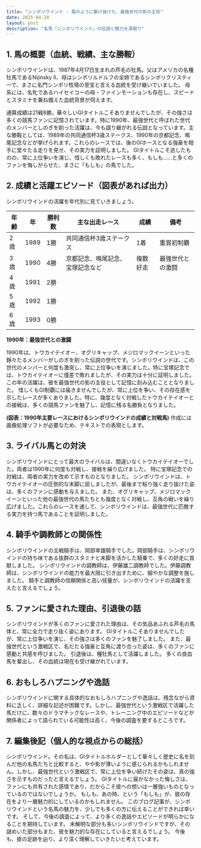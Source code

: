 ```yaml
---
title: "シンボリウインド - 風のように駆け抜けた、最強世代の影の主役"
date: 2025-04-28
layout: post
description: "名馬『シンボリウインド』の伝説と魅力を深堀り"
---
```


## 1. 馬の概要（血統、戦績、主な勝鞍）

シンボリウインドは、1987年4月17日生まれの芦毛の牡馬。父はアメリカの名種牡馬であるNijinsky II、母はシンボリルドルフの全姉であるシンボリクリスティーで、まさに名門シンボリ牧場の至宝と言える血統を受け継いでいました。  母系には、名牝であるハイセイコーの母・ファインモーションも存在し、スピードとスタミナを兼ね備えた血統背景が伺えます。

通算成績は21戦8勝。華々しいGIタイトルこそありませんでしたが、その強さは多くの競馬ファンに記憶されています。特に1990年、最強世代と呼ばれた世代のメンバーとしのぎを削った活躍は、今も語り継がれる伝説となっています。主な勝鞍としては、1989年の共同通信杯3歳ステークス、1990年の京都記念、鳴尾記念などが挙げられます。これらのレースでは、後のGIホースとなる強豪を相手に堂々たる走りを見せ、その実力を証明しました。  GIタイトルこそ逃したものの、常に上位争いを演じ、惜しくも敗れたレースも多く、もしも……と多くのファンを悔しがらせた、まさに「もしも」の馬でした。


## 2. 成績と活躍エピソード（図表があれば出力）

シンボリウインドの活躍を年代別に見ていきましょう。

| 年齢 | 年 | 勝利数 | 主な出走レース | 成績 | 備考 |
|---|---|---|---|---|---|
| 2歳 | 1989 | 1勝 | 共同通信杯3歳ステークス | 1着 | 重賞初制覇 |
| 3歳 | 1990 | 4勝 | 京都記念、鳴尾記念、宝塚記念など | 複数好走 |  最強世代との激闘 |
| 4歳 | 1991 | 2勝 |  |  |  |
| 5歳 | 1992 | 1勝 |  |  |  |
| 6歳 | 1993 | 0勝 |  |  |  |

**1990年：最強世代との激闘**

1990年は、トウカイテイオー、オグリキャップ、メジロマックイーンといった錚々たるメンバーがしのぎを削った伝説の世代です。シンボリウインドは、この世代のメンバーと何度も激突し、常に上位争いを演じました。特に宝塚記念では、トウカイテイオーに僅差で敗れましたが、その実力は十分に証明しました。この年の活躍は、彼を最強世代の影の主役として記憶に刻み込むこととなりました。  惜しくもGI制覇には届きませんでしたが、常に上位を争い、その存在感を示したレースが多くありました。特に、幾度となく対戦したトウカイテイオーとの接戦は、多くの競馬ファンを魅了し、記憶に残る名勝負となりました。

**(図表：1990年主要レースにおけるシンボリウインドの成績と対戦馬)**  作成には画像処理ソフトが必要なため、テキストでの表現とします。


## 3. ライバル馬との対決

シンボリウインドにとって最大のライバルは、間違いなくトウカイテイオーでした。両者は1990年に何度も対戦し、接戦を繰り広げました。  特に宝塚記念での対戦は、両者の実力を改めて示すものとなりました。  シンボリウインドは、トウカイテイオーの圧倒的な末脚に屈しましたが、最後まで粘り強く走り抜けた姿は、多くのファンに感動を与えました。  また、オグリキャップ、メジロマックイーンといった他の最強世代の馬たちとも幾度となく対戦し、互角の戦いを繰り広げました。これらのレースを通して、シンボリウインドは、最強世代に匹敵する実力を持つ馬であることを証明しました。


## 4. 騎手や調教師との関係性

シンボリウインドの主戦騎手は、岡部幸雄騎手でした。岡部騎手は、シンボリウインドの持ち味である抜群のスタミナと末脚を活かした騎乗で、多くの好走に貢献しました。  シンボリウインドの調教師は、伊藤雄二調教師でした。伊藤調教師は、シンボリウインドの能力を最大限に引き出すために、細やかな調整を施しました。  騎手と調教師の信頼関係と高い技量が、シンボリウインドの活躍を支えたと言えるでしょう。


## 5. ファンに愛された理由、引退後の話

シンボリウインドが多くのファンに愛された理由は、その気品あふれる芦毛の馬体と、常に全力で走り抜く姿にあります。  GIタイトルこそありませんでしたが、常に上位争いを演じ、その強さは多くのファンを魅了しました。  また、最強世代という激戦区で、名だたる強豪と互角に渡り合った姿は、多くのファンに感動と共感を呼びました。  引退後は、種牡馬として活躍しました。  多くの良血馬を輩出し、その血統は現在も受け継がれています。


## 6. おもしろハプニングや逸話

シンボリウインドに関する具体的なおもしろハプニングや逸話は、残念ながら資料に乏しく、詳細な記述が困難です。しかし、最強世代という激戦区で活躍した馬だけに、数々のドラマチックなレースや、トレーニング中のエピソードなどが関係者によって語られている可能性は高く、今後の調査を要するところです。


## 7. 編集後記（個人的な視点からの総括）

シンボリウインド。その名は、GIタイトルホルダーとして華々しく歴史に名を刻んだ他の名馬たちと比較すると、やや影が薄いように感じられるかもしれません。しかし、最強世代という激戦区で、常に上位を争い続けたその姿は、真の強さを示すものだったと言えるでしょう。  GIタイトルに届かなかった悔しさは、ファンにも共有された感情であり、だからこそ彼への想いは一層強いものとなっているのではないでしょうか。  もしも、あの時、という「もしも」が、彼の存在をより一層魅力的にしているのかもしれません。  このブログ記事が、シンボリウインドという名馬の魅力を、少しでも多くの方に伝えることができれば幸いです。  そして、今後の調査によって、より多くの逸話やエピソードが明らかになることを期待しています。  未解明な部分も多いシンボリウインドですが、その謎めいた部分もまた、彼を魅力的な存在にしていると言えるでしょう。  今後も、彼の足跡を辿り、より深く理解していきたいと考えています。
